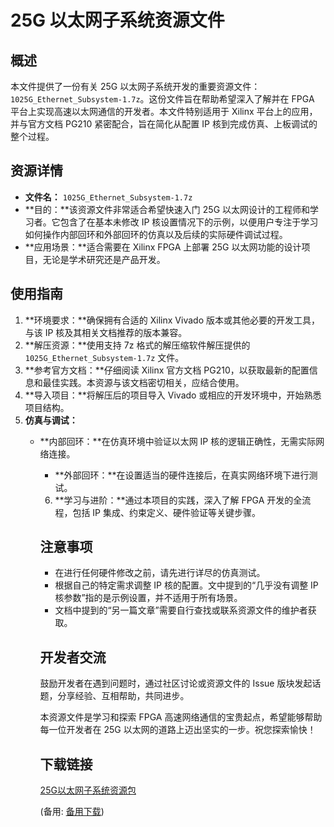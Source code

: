 # 25G 以太网子系统资源文件

## 概述

本文件提供了一份有关 25G 以太网子系统开发的重要资源文件：`1025G_Ethernet_Subsystem-1.7z`。这份文件旨在帮助希望深入了解并在 FPGA 平台上实现高速以太网通信的开发者。本文件特别适用于 Xilinx 平台上的应用，并与官方文档 PG210 紧密配合，旨在简化从配置 IP 核到完成仿真、上板调试的整个过程。

## 资源详情

- **文件名：** `1025G_Ethernet_Subsystem-1.7z`
- **目的：**该资源文件非常适合希望快速入门 25G 以太网设计的工程师和学习者。它包含了在基本未修改 IP 核设置情况下的示例，以便用户专注于学习如何操作内部回环和外部回环的仿真以及后续的实际硬件调试过程。
- **应用场景：**适合需要在 Xilinx FPGA 上部署 25G 以太网功能的设计项目，无论是学术研究还是产品开发。

## 使用指南

1. **环境要求：**确保拥有合适的 Xilinx Vivado 版本或其他必要的开发工具，与该 IP 核及其相关文档推荐的版本兼容。
2. **解压资源：**使用支持 7z 格式的解压缩软件解压提供的 `1025G_Ethernet_Subsystem-1.7z` 文件。
3. **参考官方文档：**仔细阅读 Xilinx 官方文档 PG210，以获取最新的配置信息和最佳实践。本资源与该文档密切相关，应结合使用。
4. **导入项目：**将解压后的项目导入 Vivado 或相应的开发环境中，开始熟悉项目结构。
5. **仿真与调试：**
   - **内部回环：**在仿真环境中验证以太网 IP 核的逻辑正确性，无需实际网络连接。
      - **外部回环：**在设置适当的硬件连接后，在真实网络环境下进行测试。
      6. **学习与进阶：**通过本项目的实践，深入了解 FPGA 开发的全流程，包括 IP 集成、约束定义、硬件验证等关键步骤。

      ## 注意事项

      - 在进行任何硬件修改之前，请先进行详尽的仿真测试。
      - 根据自己的特定需求调整 IP 核的配置。文中提到的“几乎没有调整 IP 核参数”指的是示例设置，并不适用于所有场景。
      - 文档中提到的“另一篇文章”需要自行查找或联系资源文件的维护者获取。

      ## 开发者交流

      鼓励开发者在遇到问题时，通过社区讨论或资源文件的 Issue 版块发起话题，分享经验、互相帮助，共同进步。

      本资源文件是学习和探索 FPGA 高速网络通信的宝贵起点，希望能够帮助每一位开发者在 25G 以太网的道路上迈出坚实的一步。祝您探索愉快！

      ## 下载链接
      [25G以太网子系统资源包](https://pan.quark.cn/s/31de56ade797) 

      (备用: [备用下载](https://pan.baidu.com/s/1EB2IAMYQFRZdUCGGWXgc8Q?pwd=1234))
